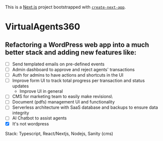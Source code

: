This is a [Next.js](https://nextjs.org/) project bootstrapped with [`create-next-app`](https://github.com/vercel/next.js/tree/canary/packages/create-next-app).

# VirtualAgents360

## Refactoring a WordPress web app into a much better stack and adding new features like: 
- [ ] Send templated emails on pre-defined events
- [ ] Admin dashboard to approve and reject agents' transactions
- [ ] Auth for admins to have actions and shortcuts in the UI 
- [ ] Improve form UI to track total progress per transaction and status updates
  - Improve UI in general
- [ ] CMS for marketing team to easily make revisions\
-  [ ] Document (pdfs) management UI and functionality
- [ ] Serverless architecture with SaaS database and backups to ensure data integrity
- [ ] AI Chatbot to assist agents
- [x] It's not wordpress

Stack: Typescript, React/Nextjs, Nodejs, Sanity (cms)

